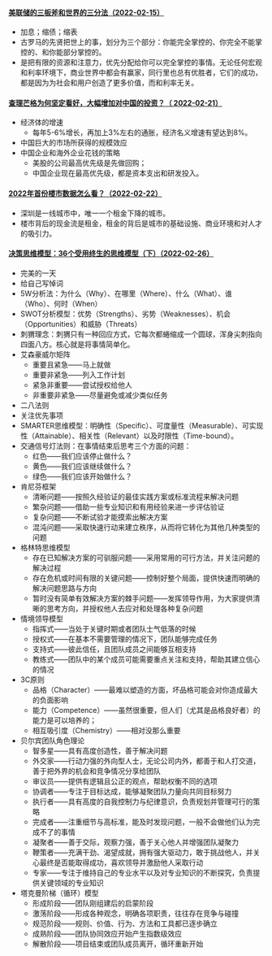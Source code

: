 #### [美联储的三板斧和世界的三分法（2022-02-15）](https://mp.weixin.qq.com/s/a3kGzbW0-GbgHFrRgmWEcQ)

* 加息；缩债；缩表
* 古罗马的先贤把世上的事，划分为三个部分：你能完全掌控的、你完全不能掌控的、和你能部分掌控的。
* 是把有限的资源和注意力，优先分配给你可以完全掌控的事情。无论任何宏观和利率环境下，商业世界中都会有赢家，同行里也总有优胜者，它们的成功，都是因为为社会和用户创造了更多价值，而和利率无关。

#### [查理芒格为何坚定看好，大幅增加对中国的投资？（ 2022-02-21）](https://mp.weixin.qq.com/s/HpWxPVzuagdDqYSL88ZvGQ)

* 经济体的增速
  * 每年5-6%增长，再加上3%左右的通胀，经济名义增速有望达到8%。
* 中国巨大的市场所获得的规模效应
* 中国企业和海外企业花钱的策略
  * 美股的公司最高优先级是先做回购；
  * 中国企业现在最高优先级，都是资本支出和研发投入。

#### [2022年首份楼市数据怎么看？（2022-02-22）](https://mp.weixin.qq.com/s/q0XjGmbUSBlNZLGOYo3k8g)

* 深圳是一线城市中，唯一一个租金下降的城市。
* 楼市背后的现金流是租金，租金的背后是城市的基础设施、商业环境和对人才的吸引力。

#### [决策思维模型：36个受用终生的思维模型（下）（2022-02-26）](https://mp.weixin.qq.com/s/XsDgBAu5xKR6IY60al7OsQ)

* <hu>完美的一天</hu>
* <hu>给自己写悼词</hu>
* <hu>5W分析法</hu>：为什么（Why）、在哪里（Where）、什么（What）、谁（Who）、何时（When）
* <hu>SWOT分析模型</hu>：优势（Strengths）、劣势（Weaknesses）、机会（Opportunities）和威胁（Threats）
* <hu>刺猬理念</hu>：刺猬只有一种回应方式，它每次都蜷缩成一个圆球，浑身尖刺指向四面八方。核心就是将事情简单化。
* <hu>艾森豪威尔矩阵</hu>
  * 重要且紧急——马上就做
  * 重要非紧急——列入工作计划
  * 紧急非重要——尝试授权给他人
  * 非重要非紧急——尽量避免或减少类似任务
* <hu>二八法则</hu>
* <hu>关注优先事项</hu>
* <hu>SMARTER思维模型</hu>：明确性（Specific）、可度量性（Measurable）、可实现性（Attainable）、相关性（Relevant）以及时限性（Time-bound）。
* <hu>交通信号灯法则</hu>：在事情结束后思考三个方面的问题：
  * 红色——我们应该停止做什么？
  * 黄色——我们应该继续做什么？
  * 绿色——我们应该开始做什么？
* <hu>肯尼芬框架</hu>
  * 清晰问题——按照久经验证的最佳实践方案或标准流程来解决问题
  * 繁杂问题——借助一些专业知识和有用经验来进一步评估验证
  * 复杂问题——不断试验才能摸索出解决方案
  * 混沌问题——采取快速行动来建立秩序，从而将它转化为其他几种类型的问题
* <hu>格林特思维模型</hu>
  * 存在已知解决方案的可驯服问题——采用常用的可行方法，并关注问题的解决过程
  * 存在危机或时间有限的关键问题——控制好整个局面，提供快速而明确的解决问题思路与方向
  * 暂时没有简单有效解决方案的棘手问题——发挥领导作用，为大家提供清晰的思考方向，并授权他人去应对和处理各种复杂问题
* <hu>情境领导模型</hu>
  * 指挥式——当处于关键时期或者团队士气低落的时候
  * 授权式——在基本不需要管理的情况下，团队能够完成任务
  * 支持式——彼此信任，且团队成员之间能够互相支持
  * 教练式——团队中的某个成员可能需要重点关注和支持，帮助其建立信心的情况
* <hu>3C原则</hu>
  * 品格（Character）——最难以塑造的方面，坏品格可能会对你造成最大的负面影响
  * 能力（Competence）——虽然很重要，但人们（尤其是品格良好者）的能力是可以培养的；
  * 相互吸引度（Chemistry）——相对没那么重要
* <hu>贝尔宾团队角色理论</hu>
  * 智多星——具有高度创造性，善于解决问题
  * 外交家——行动力强的外向型人士，无论公司内外，都善于和人打交道，善于把外界的机会和竞争情况分享给团队
  * 审议员——提供有逻辑且公正的观点，帮助权衡不同的选项
  * 协调者——专注于目标达成，能够凝聚团队力量向共同目标努力
  * 执行者——具有高度的自我控制力与纪律意识，负责规划并管理可行的策略
  * 完成者——注重细节与高标准，能及时发现问题，一般不会做他们认为完成不了的事情
  * 凝聚者——善于交际，观察力强，善于关心他人并增强团队凝聚力
  * 鞭策者——充满干劲、渴望成就，拥有强大驱动力，敢于挑战他人，并关心最终是否能取得成功，喜欢领导并激励他人采取行动
  * 专家——专注于维持自己的专业水平以及对专业知识的不断探究，负责提供关键领域的专业知识
* <hu>塔克曼阶梯（循环）模型</hu>
  * 形成阶段——团队刚组建后的启蒙阶段
  * 激荡阶段——形成各种观念，明确各项职责，往往存在竞争与碰撞
  * 规范阶段——规则、价值、行为、方法和工具都已逐步确立
  * 成熟阶段——团队协同效应开始产生指数级效应
  * 解散阶段——项目结束或团队成员离开，循环重新开始